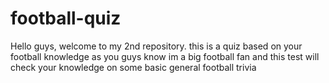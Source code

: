# football-quiz
 
Hello guys, welcome to my 2nd repository. this is a quiz based on your football knowledge as you guys know im a big football fan and this test will check your knowledge on some basic general football trivia